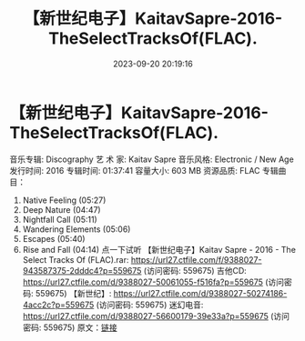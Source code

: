 ﻿---
title: 【新世纪电子】KaitavSapre-2016-TheSelectTracksOf(FLAC).
date: 2023-09-20 20:19:16
categories: 古典音乐、新世纪、纯音雅乐
tags: 纯音雅乐
---
# 【新世纪电子】KaitavSapre-2016-TheSelectTracksOf(FLAC).

音乐专辑: Discography
艺 术 家: Kaitav Sapre
音乐风格: Electronic / New Age
发行时间: 2016
专辑时间: 01:37:41
容量大小: 603 MB
资源品质: FLAC
专辑曲目：
01. Native Feeling (05:27)
02. Deep Nature (04:47)
03. Nightfall Call (05:11)
04. Wandering Elements (05:06)
05. Escapes (05:40)
06. Rise and Fall (04:14)
点一下试听
【新世纪电子】Kaitav Sapre - 2016 - The Select Tracks Of (FLAC).rar:
https://url27.ctfile.com/f/9388027-943587375-2dddc4?p=559675
(访问密码: 559675)
吉他CD: https://url27.ctfile.com/d/9388027-50061055-f516fa?p=559675
(访问密码: 559675)
【新世纪】: https://url27.ctfile.com/d/9388027-50274186-4acc2c?p=559675
(访问密码: 559675)
迷幻电音: https://url27.ctfile.com/d/9388027-56600179-39e33a?p=559675
(访问密码: 559675)
原文：[链接](https://blog.sina.com.cn/s/blog_1647c7e76010313hs.html)